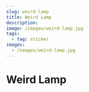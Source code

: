 ```yaml
---
slug: weird-lamp
title: Weird Lamp
description:
image: /images/weird-lamp.jpg
tags:
  - tag: sticker
images:
  - /images/weird-lamp.jpg
---
```


# Weird Lamp
